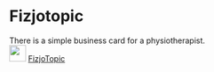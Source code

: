 # Fizjotopic
There is a simple business card for a physiotherapist. \
<img src="http://fizjotopic.pl/img/logo.png" width="30" height="30">
[FizjoTopic](http://fizjotopic.pl)
